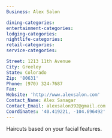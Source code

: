 ```yaml
---
Business: Alex Salon

dining-categories:
entertainment-categories:
lodging-categories:
nightlife-categories:
retail-categories:
service-categories:

Street: 1213 11th Avenue
City: Greeley
State: Colorado
Zip: '80631'
Phone: (970) 324-7687
Fax:
Website: 'http://www.alexsalon.com'
Contact_Name: Alex Sanagar
Contact_Email: alexsalon392@gmail.com
Coordinates: '40.419221, -104.696492'
---
```



Haircuts based on your facial features.